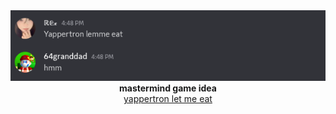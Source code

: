 <div align=center>
  <img src="https://raw.githubusercontent.com/7granddadfacereveal/yappertron-let-me-eat/refs/heads/main/mug.png">
  <br>
  <b>
    mastermind game idea
  </b>
  <br>
  <a href="https://7granddadfacereveal.github.io/yappertron-let-me-eat/">
    yappertron let me eat
  </a>
</div>
